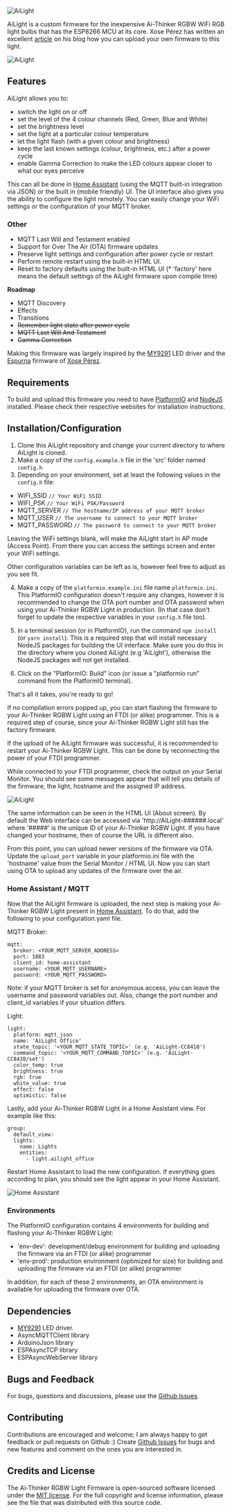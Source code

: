 ![AiLight](https://raw.githubusercontent.com/wiki/stelgenhof/AiLight/images/ailight_logo.png)

AiLight is a custom firmware for the inexpensive Ai-Thinker RGBW WiFi RGB light bulbs that has the ESP8266 MCU at its core. Xose Pérez has written an excellent [article](http://tinkerman.cat/ailight-hackable-rgbw-light-bulb/) on his blog how you can upload your own firmware to this light.

![AiLight](https://www.sachatelgenhof.nl/user/pages/02.blog/ailight/screen_combo_m.png)

## Features

AiLight allows you to:

- switch the light on or off
- set the level of the 4 colour channels (Red, Green, Blue and White)
- set the brightness level
- set the light at a particular colour temperature
- let the light flash (with a given colour and brightness)
- keep the last known settings (colour, brightness, etc.) after a power cycle
- enable Gamma Correction to make the LED colours appear closer to what our eyes perceive

This can all be done in [Home Assistant](https://home-assistant.io) (using the MQTT built-in integration via JSON) or the built in (mobile friendly) UI. The UI interface also gives you the ability to configure the light remotely. You can easily change your WiFi settings or the configuration of your MQTT broker.

### Other

- MQTT Last Will and Testament enabled
- Support for Over The Air (OTA) firmware updates
- Preserve light settings and configuration after power cycle or restart
- Perform remote restart using the built-in HTML UI.
- Reset to factory defaults using the built-in HTML UI (* 'factory' here means the default settings of the AiLight firmware upon compile time)


**Roadmap**

- MQTT Discovery
- Effects
- Transitions
- ~~Remember light state after power cycle~~
- ~~MQTT Last Will And Testament~~
- ~~Gamma Correction~~

Making this firmware was largely inspired by the [MY9291](https://github.com/xoseperez/my9291) LED driver and the [Espurna](https://bitbucket.org/xoseperez/espurna) firmware of [Xose Pérez](https://github.com/xoseperez).

## Requirements

To build and upload this firmware you need to have [PlatformIO](http://platformio.org/) and [NodeJS](https://nodejs.org/en/) installed. Please check their respective websites for installation instructions.

## Installation/Configuration

1. Clone this AiLight repository and change your current directory to where AiLight is cloned.
2. Make a copy of the `config.example.h` file in the 'src' folder named `config.h`
3. Depending on your environment, set at least the following values in the `config.h` file:

  - WIFI_SSID `// Your WiFi SSID`
  - WIFI_PSK `// Your WiFi PSK/Password`
  - MQTT_SERVER `// The hostname/IP address of your MQTT broker`
  - MQTT_USER `// The username to connect to your MQTT broker`
  - MQTT_PASSWORD `// The password to connect to your MQTT broker`

  Leaving the WiFi settings blank, will make the AiLight start in AP mode (Access Point). From there you can access the   settings screen and enter your WiFi settings.

  Other configuration variables can be left as is, however feel free to adjust as you see fit.

4. Make a copy of the `platformio.example.ini` file name `platformio.ini`. This PlatformIO configuration doesn't require any changes, however it is recommended to change the OTA port number and OTA password when using your Ai-Thinker RGBW Light in production. (In that case don't forget to update the respective variables in your `config.h` file too).

5. In a terminal session (or in PlatformIO), run the command `npm install` (or `yarn install`). This is a required step that will install necessary NodeJS packages for building the UI interface. Make sure you do this in the directory where you cloned AiLight (e.g 'AiLight'), otherwise the NodeJS packages will not get installed.

6. Click on the "PlatformIO: Build" icon (or issue a "platformio run" command from the PlatformIO terminal).

That's all it takes, you're ready to go!

If no compilation errors popped up, you can start flashing the firmware to your Ai-Thinker RGBW Light using an FTDI (or alike) programmer. This is a required step of course, since your Ai-Thinker RGBW Light still has the factory firmware.

If the upload of he AiLight firmware was successful, it is recommended to restart your Ai-Thinker RGBW Light. This can be done by reconnecting the power of your FTDI programmer.

While connected to your FTDI programmer, check the output on your Serial Monitor. You should see some messages appear that will tell you details of the firmware, the light, hostname and the assigned IP address.

![AiLight](https://www.sachatelgenhof.nl/user/pages/02.blog/ailight/terminal_030.png)

The same information can be seen in the HTML UI (About screen). By default the Web interface can be accessed via 'http://AiLight-######.local' where '#####' is the unique ID of your Ai-Thinker RGBW Light. If you have changed your hostname, then of course the URL is different also.

From this point, you can upload newer versions of the firmware via OTA. Update the `upload_port` variable in your platformio.ini file with the 'hostname' value from the Serial Monitor / HTML UI. Now you can start using OTA to upload any updates of the firmware over the air.


### Home Assistant / MQTT
Now that the AiLight firmware is uploaded, the next step is making your Ai-Thinker RGBW Light present in [Home Assistant](https://home-assistant.io). To do that, add the following to your configuration.yaml file.

MQTT Broker:

    mqtt:
      broker: <YOUR_MQTT_SERVER_ADDRESS>
      port: 1883
      client_id: home-assistant
      username: <YOUR_MQTT_USERNAME>
      password: <YOUR_MQTT_PASSWORD>
Note: if your MQTT broker is set for anonymous access, you can leave the username and password variables out. Also, change the port number and client_id variables if your situation differs.

Light:

    light:
      platform: mqtt_json
      name: 'AiLight Office'
      state_topic: '<YOUR_MQTT_STATE_TOPIC>' (e.g. 'AiLight-CC8410')
      command_topic: '<YOUR_MQTT_COMMAND_TOPIC>' (e.g. 'AiLight-CC8410/set')
      color_temp: true
      brightness: true
      rgb: true
      white_value: true
      effect: false
      optimistic: false

Lastly, add your Ai-Thinker RGBW Light in a Home Assistant view. For example like this:

    group:
      default_view:
      lights:
        name: Lights
        entities:
          - light.ailight_office

Restart Home Assistant to load the new configuration. If everything goes according to plan, you should see the light appear in your Home Assistant.

![Home Assistant](https://raw.githubusercontent.com/wiki/stelgenhof/AiLight/images/ailight_ha.png)

### Environments

The PlatformIO configuration contains 4 environments for building and flashing your Ai-Thinker RGBW Light:

- 'env-dev': development/debug environment for building and uploading the firmware via an FTDI (or alike) programmer
- 'env-prod': production environment (optimized for size) for building and uploading the firmware via an FTDI (or alike) programmer

In addition, for each of these 2 environments, an OTA environment is available for uploading the firmware over OTA.

## Dependencies

- [MY9291](https://github.com/xoseperez/my9291) LED driver.
- AsyncMQTTClient library
- ArduinoJson library
- ESPAsyncTCP library
- ESPAsyncWebServer library

## Bugs and Feedback
For bugs, questions and discussions, please use the [Github Issues](https://github.com/stelgenhof/AiLight/issues).

## Contributing

Contributions are encouraged and welcome; I am always happy to get feedback or pull requests on Github :) Create [Github Issues](https://github.com/stelgenhof/AiLight/issues) for bugs and new features and comment on the ones you are interested in.

## Credits and License

The Ai-Thinker RGBW Light Firmware is open-sourced software licensed under the [MIT license](http://opensource.org/licenses/MIT). For the full copyright and license information, please see the <license> file that was distributed with this source code.</license>
